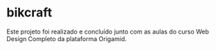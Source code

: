 # bikcraft

Este projeto foi realizado e concluído junto com as aulas do curso Web Design Completo da plataforma Origamid.
